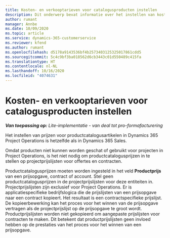 ```yaml
---
title: Kosten- en verkooptarieven voor catalogusproducten instellen
description: Dit onderwerp bevat informatie over het instellen van kosten en verkooptarieven voor artikelen in een productcatalogus.
author: rumant
manager: Annbe
ms.date: 10/09/2020
ms.topic: article
ms.service: dynamics-365-customerservice
ms.reviewer: kfend
ms.author: rumant
ms.openlocfilehash: d5178a9143536bf4b2573403125325017861cdd5
ms.sourcegitcommit: 5c4c9bf3ba018562d6cb3443c01d550489c415fa
ms.translationtype: HT
ms.contentlocale: nl-NL
ms.lasthandoff: 10/16/2020
ms.locfileid: "4074631"
---
```

# <a name="set-up-cost-and-sales-rates-for-catalog-products"></a>Kosten- en verkooptarieven voor catalogusproducten instellen

_**Van toepassing op:** Lite-implementatie - van deal tot pro-formafacturering_


Het instellen van prijzen voor productcatalogusartikelen in Dynamics 365 Project Operations is hetzelfde als in Dynamics 365 Sales.

Omdat producten niet kunnen worden geschat of gebruikt voor projecten in Project Operations, is het niet nodig om productcatalogusprijzen in te stellen op projectprijslijsten voor offertes en contracten.

Productcatalogusprijzen moeten worden ingesteld in het veld **Productprijs** van een prijsopgave, contract of account. Stel geen productcatalogusprijzen in de projectprijslijsten voor deze entiteiten in. Projectprijslijsten zijn exclusief voor Project Operations. Er is applicatiespecifieke bedrijfslogica die de prijslijsten van een prijsopgave naar een contract kopieert. Het resultaat is een contractspecifieke prijslijst. De kopieerbewerking kan het proces voor het winnen van de prijsopgave vertragen als de projectprijslijst op de prijsopgave te groot wordt. Productprijslijsten worden niet gekopieerd om aangepaste prijslijsten voor contracten te maken. Dit betekent dat productprijslijsten geen invloed hebben op de prestaties van het proces voor het winnen van een prijsopgave.
